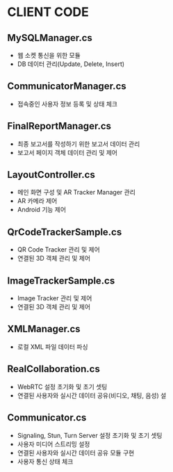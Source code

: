 # CLIENT CODE
## MySQLManager.cs
+ 웹 소켓 통신을 위한 모듈 
+ DB 데이터 관리(Update, Delete, Insert)
## CommunicatorManager.cs
+ 접속중인 사용자 정보 등록 및 상태 체크 
## FinalReportManager.cs
+ 최종 보고서를 작성하기 위한 보고서 데이터 관리
+ 보고서 페이지 객체 데이터 관리 및 제어
## LayoutController.cs
+ 메인 화면 구성 및 AR Tracker Manager 관리
+ AR 카메라 제어
+ Android 기능 제어 
## QrCodeTrackerSample.cs
+ QR Code Tracker 관리 및 제어
+ 연결된 3D 객체 관리 및 제어  
## ImageTrackerSample.cs
+ Image Tracker 관리 및 제어
+ 연결된 3D 객체 관리 및 제어  
## XMLManager.cs
+ 로컬 XML 파일 데이터 파싱 
## RealCollaboration.cs
+ WebRTC 설정 초기화 및 초기 셋팅
+ 연결된 사용자와 실시간 데이터 공유(비디오, 채팅, 음성) 설
## Communicator.cs
+ Signaling, Stun, Turn Server 설정 초기화 및 초기 셋팅
+ 사용자 미디어 스트리밍 설정
+ 연결된 사용자와 실시간 데이터 공유 모듈 구현
+ 사용자 통신 상태 체크




